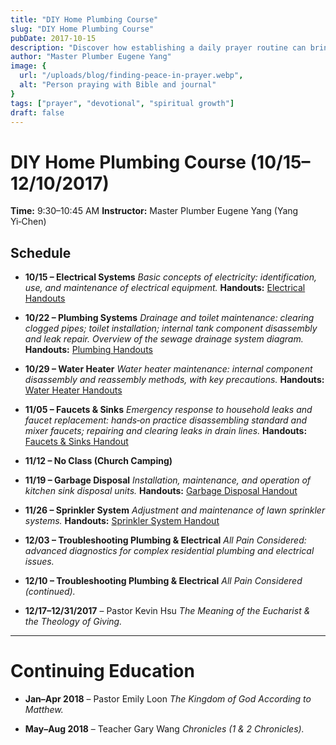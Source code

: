 ```yaml
---
title: "DIY Home Plumbing Course"
slug: "DIY Home Plumbing Course"
pubDate: 2017-10-15
description: "Discover how establishing a daily prayer routine can bring peace and spiritual growth to your life."
author: "Master Plumber Eugene Yang"
image: {
  url: "/uploads/blog/finding-peace-in-prayer.webp",
  alt: "Person praying with Bible and journal"
}
tags: ["prayer", "devotional", "spiritual growth"]
draft: false
---
```

# DIY Home Plumbing Course (10/15–12/10/2017)

**Time:** 9:30–10:45 AM
**Instructor:** Master Plumber Eugene Yang (Yang Yi‑Chen)

## Schedule

* **10/15 – Electrical Systems**
  *Basic concepts of electricity: identification, use, and maintenance of electrical equipment.*
  **Handouts:** [Electrical Handouts](https://vimeo.com/241464131)

* **10/22 – Plumbing Systems**
  *Drainage and toilet maintenance: clearing clogged pipes; toilet installation; internal tank component disassembly and leak repair.*
  *Overview of the sewage drainage system diagram.*
  **Handouts:** [Plumbing Handouts](https://vimeo.com/241466234)

* **10/29 – Water Heater**
  *Water heater maintenance: internal component disassembly and reassembly methods, with key precautions.*
  **Handouts:** [Water Heater Handouts]()

* **11/05 – Faucets & Sinks**
  *Emergency response to household leaks and faucet replacement: hands‑on practice disassembling standard and mixer faucets; repairing and clearing leaks in drain lines.*
  **Handouts:** [Faucets & Sinks Handout](handouts/faucets-sinks.pdf)

* **11/12 – No Class (Church Camping)**

* **11/19 – Garbage Disposal**
  *Installation, maintenance, and operation of kitchen sink disposal units.*
  **Handouts:** [Garbage Disposal Handout](handouts/garbage-disposal.pdf)

* **11/26 – Sprinkler System**
  *Adjustment and maintenance of lawn sprinkler systems.*
  **Handouts:** [Sprinkler System Handout](handouts/sprinkler-system.pdf)

* **12/03 – Troubleshooting Plumbing & Electrical**
  *All Pain Considered: advanced diagnostics for complex residential plumbing and electrical issues.*

* **12/10 – Troubleshooting Plumbing & Electrical**
  *All Pain Considered (continued).*

* **12/17–12/31/2017** – Pastor Kevin Hsu
  *The Meaning of the Eucharist & the Theology of Giving.*

---

# Continuing Education

* **Jan–Apr 2018** – Pastor Emily Loon
  *The Kingdom of God According to Matthew.*

* **May–Aug 2018** – Teacher Gary Wang
  *Chronicles (1 & 2 Chronicles).*
